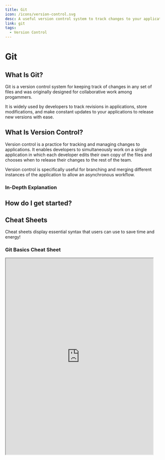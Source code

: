 ```yaml
---
title: Git
icon: /icons/version-control.svg
desc: A useful version control system to track changes to your application
link: git
tags:
  - Version Control
---
```


# Git

## What Is Git?

Git is a version control system for keeping track of changes in any set of files
and was originally designed for collaborative work among progammers.

It is widely used by developers to track revisions in applications, store
modifications, and make constant updates to your applications to release new
versions with ease.

<grid-1-x-2 button="Check it out!" link="https://www.atlassian.com/git/tutorials/why-git" img-src="https://www.devguide.at/wp-content/uploads/2019/06/git-branches-1.png" desc="Find out more on the advantages of using Git"></grid-1-x-2>

## What Is Version Control?

Version control is a practice for tracking and managing changes to applications.
It enables developers to simultaneously work on a single application in which
each developer edits their own copy of the files and chooses when to release
their changes to the rest of the team.

Version control is specifically useful for branching and merging different
instances of the application to allow an asynchronous workflow.

### In-Depth Explanation

<VideoContainer vid-src="https://www.youtube.com/embed/9GKpbI1siow"></VideoContainer>

## How do I get started?

<grid-1-x-2 :reversed="true" button="Start Learning!" link="https://www.codecademy.com/learn/learn-git" img-src="https://git-scm.com/book/en/v2/images/data-model-4.png" desc="In this course, you will master the use of Git in under 10 hours!"></grid-1-x-2>

<grid-1-x-2 img-Src="https://raw.githubusercontent.com/katacoda/scenario-examples/master/assets/avatar.png" link="https://www.katacoda.com/courses/git" button="Start now!" desc="Learn Git through various interactive labs and scenarios with Katacoda!"></grid-1-x-2>

<grid-1-x-2 :reversed="true" img-Src="https://www.hostinger.com/tutorials/wp-content/uploads/sites/2/2017/03/git-basics-big.png" link="https://learngitbranching.js.org/" button="Start learning!" desc="A visual and interactive step-by-step tutorial on learning Git which includes multiple challenging and exciting tutorials!"></grid-1-x-2>

## Cheat Sheets

Cheat sheets display essential syntax that users can use to save time and
energy!

<div class="scrolling-wrapper">
  
  <div class="scroll-child">

### Git Basics Cheat Sheet

   <iframe src="https://education.github.com/git-cheat-sheet-education.pdf" width="480" height="640"></iframe>
   </div>
</div>
